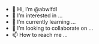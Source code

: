 - 👋 Hi, I’m @abwlfdl
- 👀 I’m interested in ...
- 🌱 I’m currently learning ...
- 💞️ I’m looking to collaborate on ...
- 📫 How to reach me ...

<!---
abwlfdl/abwlfdl is a ✨ special ✨ repository because its `README.md` (this file) appears on your GitHub profile.
You can click the Preview link to take a look at your changes.
--->
